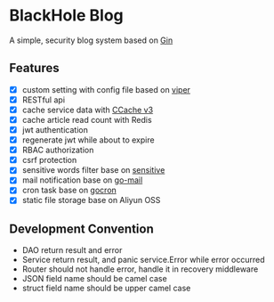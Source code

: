 # BlackHole Blog

A simple, security blog system based on [Gin](https://github.com/gin-gonic/gin)

## Features

- [x] custom setting with config file based on [viper](https://github.com/spf13/viper)
- [x] RESTful api
- [x] cache service data with [CCache v3](https://github.com/karlseguin/ccache)
- [x] cache article read count with Redis
- [x] jwt authentication
- [x] regenerate jwt while about to expire
- [x] RBAC authorization
- [x] csrf protection
- [x] sensitive words filter base on [sensitive](https://github.com/importcjj/sensitive)
- [x] mail notification base on [go-mail](https://github.com/wneessen/go-mail)
- [x] cron task base on [gocron](https://github.com/go-co-op/gocron)
- [x] static file storage base on Aliyun OSS

## Development Convention

- DAO return result and error
- Service return result, and panic service.Error while error occurred
- Router should not handle error, handle it in recovery middleware
- JSON field name should be camel case
- struct field name should be upper camel case